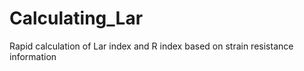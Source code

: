 # Calculating_Lar
Rapid calculation of Lar index and R index based on strain resistance information
